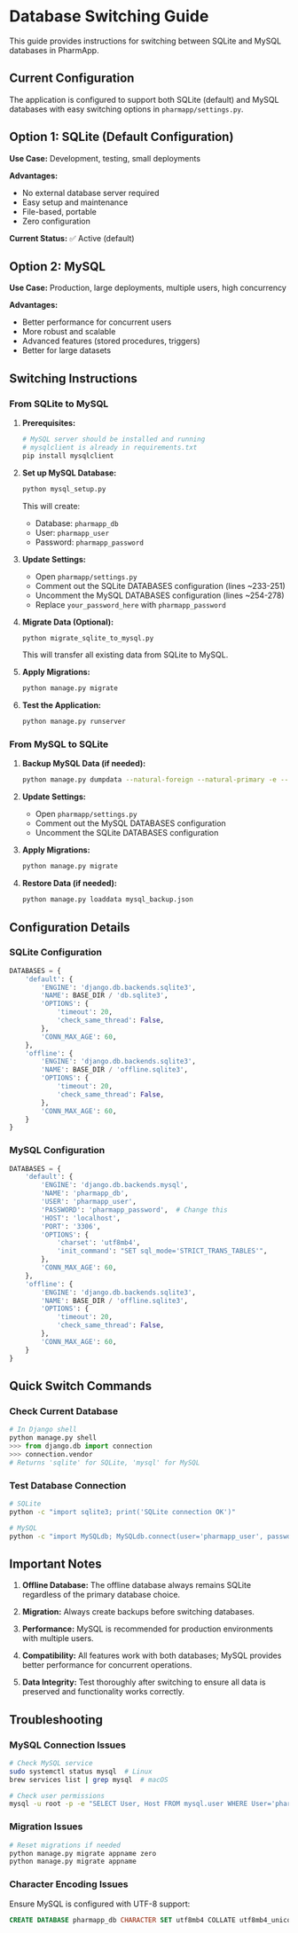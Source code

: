 # Database Switching Guide

This guide provides instructions for switching between SQLite and MySQL databases in PharmApp.

## Current Configuration

The application is configured to support both SQLite (default) and MySQL databases with easy switching options in `pharmapp/settings.py`.

## Option 1: SQLite (Default Configuration)

**Use Case:** Development, testing, small deployments

**Advantages:**
- No external database server required
- Easy setup and maintenance
- File-based, portable
- Zero configuration

**Current Status:** ✅ Active (default)

## Option 2: MySQL

**Use Case:** Production, large deployments, multiple users, high concurrency

**Advantages:**
- Better performance for concurrent users
- More robust and scalable
- Advanced features (stored procedures, triggers)
- Better for large datasets

## Switching Instructions

### From SQLite to MySQL

1. **Prerequisites:**
   ```bash
   # MySQL server should be installed and running
   # mysqlclient is already in requirements.txt
   pip install mysqlclient
   ```

2. **Set up MySQL Database:**
   ```bash
   python mysql_setup.py
   ```
   This will create:
   - Database: `pharmapp_db`
   - User: `pharmapp_user`
   - Password: `pharmapp_password`

3. **Update Settings:**
   - Open `pharmapp/settings.py`
   - Comment out the SQLite DATABASES configuration (lines ~233-251)
   - Uncomment the MySQL DATABASES configuration (lines ~254-278)
   - Replace `your_password_here` with `pharmapp_password`

4. **Migrate Data (Optional):**
   ```bash
   python migrate_sqlite_to_mysql.py
   ```
   This will transfer all existing data from SQLite to MySQL.

5. **Apply Migrations:**
   ```bash
   python manage.py migrate
   ```

6. **Test the Application:**
   ```bash
   python manage.py runserver
   ```

### From MySQL to SQLite

1. **Backup MySQL Data (if needed):**
   ```bash
   python manage.py dumpdata --natural-foreign --natural-primary -e --indent=2 > mysql_backup.json
   ```

2. **Update Settings:**
   - Open `pharmapp/settings.py`
   - Comment out the MySQL DATABASES configuration
   - Uncomment the SQLite DATABASES configuration

3. **Apply Migrations:**
   ```bash
   python manage.py migrate
   ```

4. **Restore Data (if needed):**
   ```bash
   python manage.py loaddata mysql_backup.json
   ```

## Configuration Details

### SQLite Configuration
```python
DATABASES = {
    'default': {
        'ENGINE': 'django.db.backends.sqlite3',
        'NAME': BASE_DIR / 'db.sqlite3',
        'OPTIONS': {
            'timeout': 20,
            'check_same_thread': False,
        },
        'CONN_MAX_AGE': 60,
    },
    'offline': {
        'ENGINE': 'django.db.backends.sqlite3',
        'NAME': BASE_DIR / 'offline.sqlite3',
        'OPTIONS': {
            'timeout': 20,
            'check_same_thread': False,
        },
        'CONN_MAX_AGE': 60,
    }
}
```

### MySQL Configuration
```python
DATABASES = {
    'default': {
        'ENGINE': 'django.db.backends.mysql',
        'NAME': 'pharmapp_db',
        'USER': 'pharmapp_user',
        'PASSWORD': 'pharmapp_password',  # Change this
        'HOST': 'localhost',
        'PORT': '3306',
        'OPTIONS': {
            'charset': 'utf8mb4',
            'init_command': "SET sql_mode='STRICT_TRANS_TABLES'",
        },
        'CONN_MAX_AGE': 60,
    },
    'offline': {
        'ENGINE': 'django.db.backends.sqlite3',
        'NAME': BASE_DIR / 'offline.sqlite3',
        'OPTIONS': {
            'timeout': 20,
            'check_same_thread': False,
        },
        'CONN_MAX_AGE': 60,
    }
}
```

## Quick Switch Commands

### Check Current Database
```python
# In Django shell
python manage.py shell
>>> from django.db import connection
>>> connection.vendor
# Returns 'sqlite' for SQLite, 'mysql' for MySQL
```

### Test Database Connection
```bash
# SQLite
python -c "import sqlite3; print('SQLite connection OK')"

# MySQL
python -c "import MySQLdb; MySQLdb.connect(user='pharmapp_user', passwd='password', db='pharmapp_db'); print('MySQL connection OK')"
```

## Important Notes

1. **Offline Database:** The offline database always remains SQLite regardless of the primary database choice.

2. **Migration:** Always create backups before switching databases.

3. **Performance:** MySQL is recommended for production environments with multiple users.

4. **Compatibility:** All features work with both databases; MySQL provides better performance for concurrent operations.

5. **Data Integrity:** Test thoroughly after switching to ensure all data is preserved and functionality works correctly.

## Troubleshooting

### MySQL Connection Issues
```bash
# Check MySQL service
sudo systemctl status mysql  # Linux
brew services list | grep mysql  # macOS

# Check user permissions
mysql -u root -p -e "SELECT User, Host FROM mysql.user WHERE User='pharmapp_user';"
```

### Migration Issues
```bash
# Reset migrations if needed
python manage.py migrate appname zero
python manage.py migrate appname
```

### Character Encoding Issues
Ensure MySQL is configured with UTF-8 support:
```sql
CREATE DATABASE pharmapp_db CHARACTER SET utf8mb4 COLLATE utf8mb4_unicode_ci;
```
